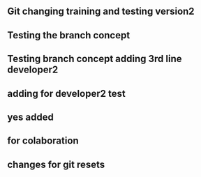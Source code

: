 ## Git changing training and testing version2
## Testing the branch concept
## Testing branch concept adding 3rd line developer2
## adding for developer2 test
## yes added
## for colaboration
## changes for git resets
